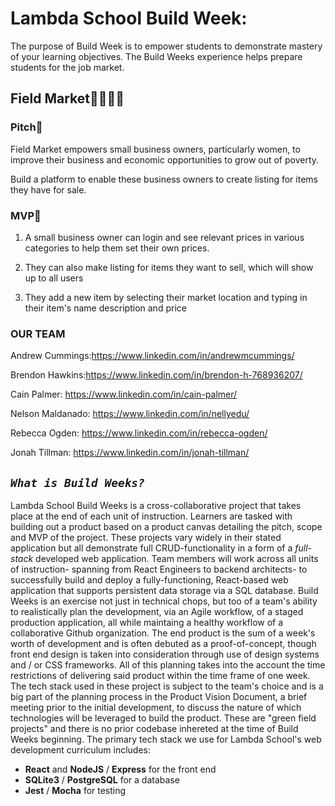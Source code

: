 # Lambda School Build Week:
The purpose of Build Week is to empower students to demonstrate mastery of your learning objectives. The Build Weeks experience helps prepare students for the job market.

## Field Market🐝🌾🐓🦀


### Pitch🦾

Field Market empowers small business owners, particularly women, to improve their business and
economic opportunities to grow out of poverty.

Build a platform to enable these business owners to create listing for items they have for
sale.

### MVP🎯

1. A small business owner can login and see relevant prices in various categories to help
them set their own prices.

2. They can also make listing for items they want to sell, which will show up to all users

3. They add a new item by selecting their market location and typing in their item's
name description and price

### OUR TEAM

Andrew Cummings:https://www.linkedin.com/in/andrewmcummings/

Brendon Hawkins:https://www.linkedin.com/in/brendon-h-768936207/

Cain Palmer: https://www.linkedin.com/in/cain-palmer/

Nelson Maldanado: https://www.linkedin.com/in/nellyedu/

Rebecca Ogden: https://www.linkedin.com/in/rebecca-ogden/

Jonah Tillman: https://www.linkedin.com/in/jonah-tillman/

## *`What is Build Weeks?`*
Lambda School Build Weeks is a cross-collaborative project that takes place at the end of each unit of instruction. Learners are tasked with building out a product based on a product canvas detailing the pitch, scope and MVP of the project. These projects vary widely in their stated application but all demonstrate full CRUD-functionality in a form of a *full-stack* developed web application.
Team members will work across all units of instruction- spanning from React Engineers to backend architects- to successfully build and deploy a fully-functioning, React-based web application that supports persistent data storage via a SQL database.
Build Weeks is an exercise not just in technical chops, but too of a team's ability to realistically plan the development, via an Agile workflow, of a staged production application, all while maintaing a healthy workflow of a collaborative Github organization. The end product is the sum of a week's worth of development and is often debuted as a proof-of-concept, though front end design is taken into consideration through use of design systems and / or CSS frameworks. All of this planning takes into the account the time restrictions of delivering said product within the time frame of one week.
The tech stack used in these project is subject to the team's choice and is a big part of the planning process in the Product Vision Document, a brief meeting prior to the initial development, to discuss the nature of which technologies will be leveraged to build the product. These are "green field projects" and there is no prior codebase inhereted at the time of Build Weeks beginning. The primary tech stack we use for Lambda School's web development curriculum includes:
- **React** and **NodeJS** / **Express** for the front end
- **SQLite3** / **PostgreSQL** for a database
- **Jest** / **Mocha** for testing
